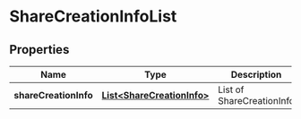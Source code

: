 
# ShareCreationInfoList

## Properties
Name | Type | Description | Notes
------------ | ------------- | ------------- | -------------
**shareCreationInfo** | [**List&lt;ShareCreationInfo&gt;**](ShareCreationInfo.md) | List of ShareCreationInfo |  [optional]



